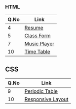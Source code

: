 ### HTML

| Q.No | Link                                                                                                                |
| ---- | ------------------------------------------------------------------------------------------------------------------- |
| 4    | [Resume](https://super-lollipop-eef468.netlify.app/web_development_assignment/assignment_1_html/resume/)            |
| 5    | [Class Form](https://super-lollipop-eef468.netlify.app/web_development_assignment/assignment_1_html/classform/)     |
| 7    | [Music Player](https://super-lollipop-eef468.netlify.app/web_development_assignment/assignment_1_html/musicplayer/) |
| 10   | [Time Table](https://super-lollipop-eef468.netlify.app/web_development_assignment/assignment_1_html/timetable/)     |

## CSS

| Q.No | Link                                                                                                                         |
| ---- | ---------------------------------------------------------------------------------------------------------------------------- |
| 9    | [Periodic Table](https://super-lollipop-eef468.netlify.app/web_development_assignment/assignment_2_css/periodictable/)       |
| 10   | [Responsive Layout](https://super-lollipop-eef468.netlify.app/web_development_assignment/assignment_2_css/responsivelayout/) |
